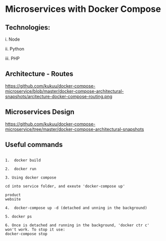 # Microservices with Docker Compose

##  Technologies:

i. Node

ii. Python

iii. PHP

## Architecture - Routes

https://github.com/kukuu/docker-compose-microservice/blob/master/docker-compose-architectural-snapshots/arcitecture-docker-compose-routing.png

##  Microservices Design 

https://github.com/kukuu/docker-compose-microservice/tree/master/docker-compose-architectural-snapshots


## Useful commands

```

1.  docker build

2.  docker run

3. Using docker compose

cd into service folder, and exeute 'docker-compose up'

product
website

4.  docker-compose up -d (detached and unning in the background)

5. docker ps

6. Once is detached and running in the background, 'docker ctr c' won't work. To stop it use:
docker-compose stop

```
